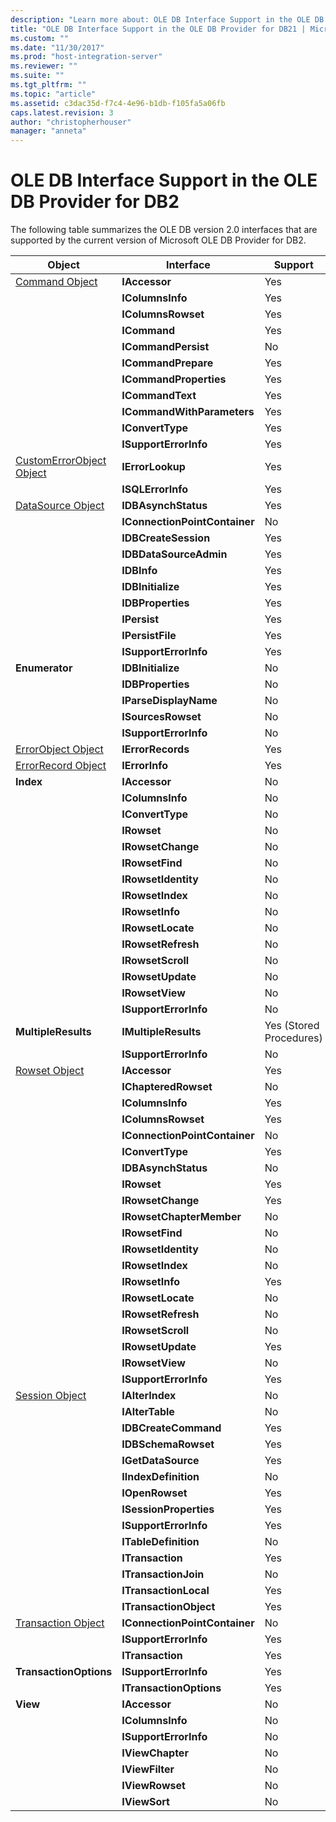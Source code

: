 ```yaml
---
description: "Learn more about: OLE DB Interface Support in the OLE DB Provider for DB2"
title: "OLE DB Interface Support in the OLE DB Provider for DB21 | Microsoft Docs"
ms.custom: ""
ms.date: "11/30/2017"
ms.prod: "host-integration-server"
ms.reviewer: ""
ms.suite: ""
ms.tgt_pltfrm: ""
ms.topic: "article"
ms.assetid: c3dac35d-f7c4-4e96-b1db-f105fa5a06fb
caps.latest.revision: 3
author: "christopherhouser"
manager: "anneta"
---
```

# OLE DB Interface Support in the OLE DB Provider for DB2
The following table summarizes the OLE DB version 2.0 interfaces that are supported by the current version of Microsoft OLE DB Provider for DB2.  
  
|Object|Interface|Support|  
|------------|---------------|-------------|  
|[Command Object](../core/command-object-ole-db-provider-for-db2-2.md)|**IAccessor**|Yes|  
||**IColumnsInfo**|Yes|  
||**IColumnsRowset**|Yes|  
||**ICommand**|Yes|  
||**ICommandPersist**|No|  
||**ICommandPrepare**|Yes|  
||**ICommandProperties**|Yes|  
||**ICommandText**|Yes|  
||**ICommandWithParameters**|Yes|  
||**IConvertType**|Yes|  
||**ISupportErrorInfo**|Yes|  
|[CustomErrorObject Object](../core/customerrorobject-object-ole-db-provider-for-db2-1.md)|**IErrorLookup**|Yes|  
||**ISQLErrorInfo**|Yes|  
|[DataSource Object](../core/datasource-object-ole-db-provider-for-db2-2.md)|**IDBAsynchStatus**|Yes|  
||**IConnectionPointContainer**|No|  
||**IDBCreateSession**|Yes|  
||**IDBDataSourceAdmin**|Yes|  
||**IDBInfo**|Yes|  
||**IDBInitialize**|Yes|  
||**IDBProperties**|Yes|  
||**IPersist**|Yes|  
||**IPersistFile**|Yes|  
||**ISupportErrorInfo**|Yes|  
|**Enumerator**|**IDBInitialize**|No|  
||**IDBProperties**|No|  
||**IParseDisplayName**|No|  
||**ISourcesRowset**|No|  
||**ISupportErrorInfo**|No|  
|[ErrorObject Object](../core/errorobject-object-ole-db-provider-for-db2-1.md)|**IErrorRecords**|Yes|  
|[ErrorRecord Object](../core/errorrecord-object-ole-db-provider-for-db2-1.md)|**IErrorInfo**|Yes|  
|**Index**|**IAccessor**|No|  
||**IColumnsInfo**|No|  
||**IConvertType**|No|  
||**IRowset**|No|  
||**IRowsetChange**|No|  
||**IRowsetFind**|No|  
||**IRowsetIdentity**|No|  
||**IRowsetIndex**|No|  
||**IRowsetInfo**|No|  
||**IRowsetLocate**|No|  
||**IRowsetRefresh**|No|  
||**IRowsetScroll**|No|  
||**IRowsetUpdate**|No|  
||**IRowsetView**|No|  
||**ISupportErrorInfo**|No|  
|**MultipleResults**|**IMultipleResults**|Yes (Stored Procedures)|  
||**ISupportErrorInfo**|No|  
|[Rowset Object](../core/rowset-object-ole-db-provider-for-db2-1.md)|**IAccessor**|Yes|  
||**IChapteredRowset**|No|  
||**IColumnsInfo**|Yes|  
||**IColumnsRowset**|Yes|  
||**IConnectionPointContainer**|No|  
||**IConvertType**|Yes|  
||**IDBAsynchStatus**|No|  
||**IRowset**|Yes|  
||**IRowsetChange**|Yes|  
||**IRowsetChapterMember**|No|  
||**IRowsetFind**|No|  
||**IRowsetIdentity**|No|  
||**IRowsetIndex**|No|  
||**IRowsetInfo**|Yes|  
||**IRowsetLocate**|No|  
||**IRowsetRefresh**|No|  
||**IRowsetScroll**|No|  
||**IRowsetUpdate**|Yes|  
||**IRowsetView**|No|  
||**ISupportErrorInfo**|Yes|  
|[Session Object](../core/session-object-ole-db-provider-for-db2-1.md)|**IAlterIndex**|No|  
||**IAlterTable**|No|  
||**IDBCreateCommand**|Yes|  
||**IDBSchemaRowset**|Yes|  
||**IGetDataSource**|Yes|  
||**IIndexDefinition**|No|  
||**IOpenRowset**|Yes|  
||**ISessionProperties**|Yes|  
||**ISupportErrorInfo**|Yes|  
||**ITableDefinition**|No|  
||**ITransaction**|Yes|  
||**ITransactionJoin**|No|  
||**ITransactionLocal**|Yes|  
||**ITransactionObject**|Yes|  
|[Transaction Object](../core/transaction-object-ole-db-provider-for-db2-1.md)|**IConnectionPointContainer**|No|  
||**ISupportErrorInfo**|Yes|  
||**ITransaction**|Yes|  
|**TransactionOptions**|**ISupportErrorInfo**|Yes|  
||**ITransactionOptions**|Yes|  
|**View**|**IAccessor**|No|  
||**IColumnsInfo**|No|  
||**ISupportErrorInfo**|No|  
||**IViewChapter**|No|  
||**IViewFilter**|No|  
||**IViewRowset**|No|  
||**IViewSort**|No|
